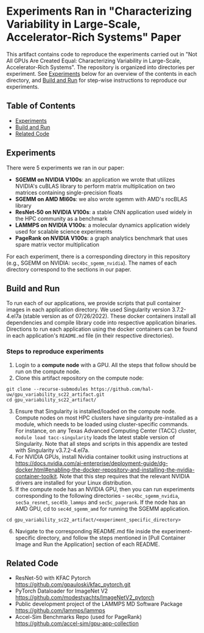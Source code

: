 # Experiments Ran in "Characterizing Variability in Large-Scale, Accelerator-Rich Systems" Paper

This artifact contains code to reproduce the experiments carried out in "Not All GPUs Are Created Equal: Characterizing Variability in Large-Scale, Accelerator-Rich Systems". The repository is organized into directories per experiment. See [Experiments](#experiments) below for an overview of the contents in each directory, and [Build and Run](#build-and-run) for step-wise instructions to reproduce our experiments. 

## Table of Contents

- [Experiments](#experiments)
- [Build and Run](#build-and-run)
- [Related Code](#related-code)

## Experiments

There were 5 experiments we ran in our paper: 
- **SGEMM on NVIDIA V100s**: an application we wrote that utilizes NVIDIA's cuBLAS library to perform matrix multiplication on two matrices containing single-precision floats 
- **SGEMM on AMD MI60s**: we also wrote sgemm with AMD's rocBLAS library
- **ResNet-50 on NVIDIA V100s**: a stable CNN application used widely in the HPC community as a benchmark
- **LAMMPS on NVIDIA V100s**: a molecular dynamics application widely used for scalable science experiments 
- **PageRank on NVIDIA V100s**: a graph analytics benchmark that uses spare matrix vector multiplication

For each experiment, there is a corresponding directory in this repository (e.g., SGEMM on NVIDIA: `sec4bc_sgemm_nvidia`). The names of each directory correspond to the sections in our paper.

## Build and Run
To run each of our applications, we provide scripts that pull container images in each application directory. We used Singularity version 3.7.2-4.el7a (stable version as of 07/26/2022). These docker containers install all dependencies and compile library code into respective application binaries. Directions to run each application using the docker containers can be found in each application's `README.md` file (in their respective directories). 

### Steps to reproduce experiments
1. Login to a **compute node** with a GPU. All the steps that follow should be run on the compute node.
2. Clone this artifact repository on the compute node:
```
git clone --recurse-submodules https://github.com/hal-uw/gpu_variability_sc22_artifact.git
cd gpu_variability_sc22_artifact/
```
3.  Ensure that Singularity is installed/loaded on the compute node. Compute nodes on most HPC clusters have singularity pre-installed as a module, which needs to be loaded using cluster-specific commands. For instance, on any Texas Advanced Computing Center (TACC) cluster, `module load tacc-singularity` loads the latest stable version of Singularity. 
Note that all steps and scripts in this appendix are tested with Singularity v3.7.2-4.el7a. 
4. For NVIDIA GPUs, install Nvidia container toolkit using instructions at https://docs.nvidia.com/ai-enterprise/deployment-guide/dg-docker.html#enabling-the-docker-repository-and-installing-the-nvidia-container-toolkit. Note that this step requires that the relevant NVIDIA drivers are installed for your Linux distribution. 
5. If the compute node has an NVIDIA GPU, then you can run experiments corresponding to the following directories - `sec4bc_sgemm_nvidia`, `sec5a_resnet`, `sec45b_lammps` and `sec5c_pagerank`. If the node has an AMD GPU, cd to `sec4d_sgemm_amd` for running the SGEMM application. 
```
cd gpu_variability_sc22_artifact/<experiment_specific_directory>
```
6. Navigate to the corresponding README.md file inside the experiment-specific directory, and follow the steps mentioned in [Pull Container Image and Run the Application] section of each README. 

## Related Code
  - ResNet-50 with KFAC Pytorch
    https://github.com/gpauloski/kfac_pytorch.git
  - PyTorch Dataloader for ImageNet V2
    https://github.com/modestyachts/ImageNetV2_pytorch
  - Public development project of the LAMMPS MD Software Package
    https://github.com/lammps/lammps
  - Accel-Sim Benchmarks Repo (used for PageRank)
    https://github.com/accel-sim/gpu-app-collection
